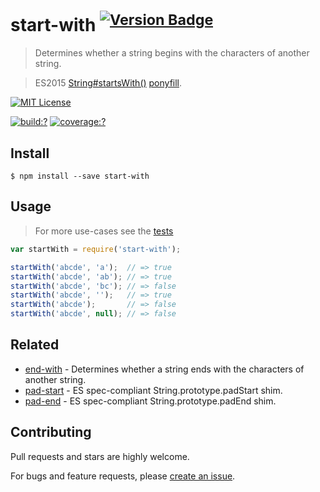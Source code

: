 # start-with <sup>[![Version Badge](http://versionbadg.es/gearcase/start-with.svg)](https://npmjs.org/package/start-with)</sup>


> Determines whether a string begins with the characters of another string.

> ES2015 [String#startsWith()](http://www.ecma-international.org/ecma-262/6.0/#sec-string.prototype.startswith) [ponyfill](https://ponyfill.com).



[![MIT License](https://img.shields.io/badge/license-MIT_License-green.svg?style=flat-square)](https://github.com/gearcase/start-with/blob/master/LICENSE)

[![build:?](https://img.shields.io/travis/gearcase/start-with/master.svg?style=flat-square)](https://travis-ci.org/gearcase/start-with)
[![coverage:?](https://img.shields.io/coveralls/gearcase/start-with/master.svg?style=flat-square)](https://coveralls.io/github/gearcase/start-with)


## Install

```
$ npm install --save start-with 
```

## Usage

> For more use-cases see the [tests](https://github.com/gearcase/start-with/blob/master/test/spec/index.js)

```js
var startWith = require('start-with');

startWith('abcde', 'a');  // => true
startWith('abcde', 'ab'); // => true
startWith('abcde', 'bc'); // => false
startWith('abcde', '');   // => true
startWith('abcde');       // => false
startWith('abcde', null); // => false

```

## Related

- [end-with](https://github.com/gearcase/end-with) - Determines whether a string ends with the characters of another string.
- [pad-start](https://github.com/gearcase/pad-start) - ES spec-compliant String.prototype.padStart shim.
- [pad-end](https://github.com/gearcase/pad-end) - ES spec-compliant String.prototype.padEnd shim.


## Contributing
 
Pull requests and stars are highly welcome. 

For bugs and feature requests, please [create an issue](https://github.com/gearcase/start-with/issues).
